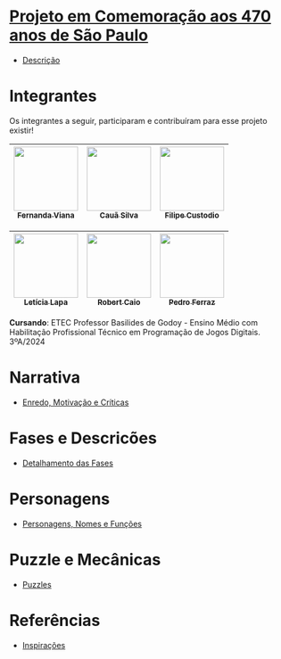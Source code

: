 # <a href="https://github.com/LehLapa/Projeto470SP/wiki"> Projeto em Comemoração aos 470 anos de São Paulo <a>

- <a href="https://github.com/LehLapa/Projeto470SP/wiki/Descrição"> Descrição <a>

# Integrantes
Os integrantes a seguir, participaram e contribuíram para esse projeto existir!

| [<img src="https://avatars.githubusercontent.com/u/128320607?v=4" width=115><br><sub>Fernanda Viana</sub>](https://github.com/Fernanda-Marcelino) | [<img src="https://avatars.githubusercontent.com/u/127631052?v=4" width=115><br><sub>Cauã Silva</sub>](https://github.com/CauaSilva28) |  [<img src="https://avatars.githubusercontent.com/u/127852282?v=4" width=115><br><sub>Filipe Custodio</sub>](https://github.com/FilipeCGEtec)
| :---: | :---: | :---: 

| [<img src="https://avatars.githubusercontent.com/u/128638269?s=400&u=7a7b5e528817cecb076a126a6345e7f9701aa536&v=4" width=115><br><sub>Letícia Lapa</sub>](https://github.com/LehLapa) | [<img src="https://avatars.githubusercontent.com/u/127865166?v=4" width=115><br><sub>Robert Caio</sub>](https://github.com/Rob3rt2) | [<img src="https://avatars.githubusercontent.com/u/120103357?v=4" width=115><br><sub>Pedro Ferraz</sub>](https://github.com/PedroFRomao)  
| :---: | :---: | :---: 


**Cursando**: ETEC Professor Basilides de Godoy - Ensino Médio com Habilitação Profissional Técnico em Programação de Jogos Digitais. 3ºA/2024

##
# Narrativa
- <a href="https://github.com/LehLapa/Projeto470SP/wiki/Enredo"> Enredo, Motivação e Críticas <a>

# Fases e Descricões 
- <a href="https://github.com/LehLapa/Projeto470SP/wiki/Fases"> Detalhamento das Fases <a>

# Personagens 
- <a href="https://github.com/LehLapa/Projeto470SP/wiki/Personagens"> Personagens, Nomes e Funções <a>

# Puzzle e Mecânicas
- <a href="https://github.com/LehLapa/Projeto470SP/wiki/Puzzle-e-Mecânicas"> Puzzles <a>

# Referências
- <a href="https://github.com/LehLapa/Projeto470SP/wiki/Referências"> Inspirações <a>
